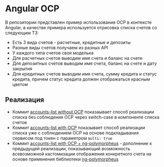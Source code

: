# Angular OCP

В репозитории представлен пример использования OCP в контексте Angular, в качестве примера используется отрисовка списка счетов со следующим ТЗ:
* Есть 3 вида счетов - расчетные, кредитные и депозиты
* Разные виды счетов получаем из разных API
* У каждого типа счетов своя моделька
* Для расчетных счетов выводим имя счета и баланс на счете
* Для депозитных счетов выводим имя счета, баланс на счете и дату закрытия
* Для кредитных счетов выводим имя счета, сумму кредита и статус кредита, причем статус кредита должен отображаться красным цветом

## Реализация
* Коммит [accounts-list without OCP](https://github.com/vladiag/angular-ocp/commit/8874b390a66890bffcae3d5872f31fa0e2020db1) показаывает способ реализации списка без соблюдения OCP через switch-case в компоненте списка счетов
* Коммит [accounts-list with OCP](https://github.com/vladiag/angular-ocp/commit/ba9faff5b971cd3fdb6dd9f278347612d6ec7bb3) показывает способ реализации списка уже с соблюдением OCP на основе подкладывания сервисом под токен с параметром `multi: true`
* Коммит [accounts-list with OCP + ng-polymorpheus](https://github.com/vladiag/angular-ocp/commit/fa8ef65f4dc93c3e1f2d2a3f44725ad2bd50eb5e) - дополнение к предыдущей реализации, показывающий возможность всевозможной кастомизации отображения конкретного счета на основе применения библиотеки [ng-polymorpheus](https://github.com/TinkoffCreditSystems/ng-polymorpheus)

